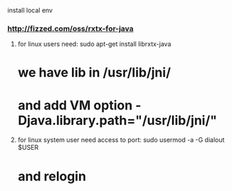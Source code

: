 install local env
### http://fizzed.com/oss/rxtx-for-java ###
1) for linux users need: 
    sudo apt-get install librxtx-java
    # we have lib in /usr/lib/jni/
    # and add VM option -Djava.library.path="/usr/lib/jni/"

2) for linux system user need access to port:
    sudo usermod -a -G dialout $USER
    # and relogin


